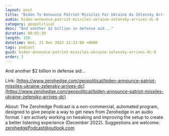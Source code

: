 ```yaml
---
layout: post
title: "Biden To Announce Patriot Missiles For Ukraine As Zelensky Arrives In D.C."
audio: biden-announce-patriot-missiles-ukraine-zelensky-arrives-dc-0
category: geopolitical
desc: "And another $2 billion in defense aid..."
duration: 00:02:30
length: 150
datetime: Wed, 21 Dec 2022 12:23:00 +0000
tags: podcast
guid: biden-announce-patriot-missiles-ukraine-zelensky-arrives-dc-0
order: 2
---
```

And another $2 billion in defense aid...

Link: [https://www.zerohedge.com/geopolitical/biden-announce-patriot-missiles-ukraine-zelensky-arrives-dc](https://www.zerohedge.com/geopolitical/biden-announce-patriot-missiles-ukraine-zelensky-arrives-dc)

About: The Zerohedge Podcast is a non-commercial, automated program, designed to give people a way to get news from Zerohedge in an audio format.  I am actively working on tweaking and improving the setup to create a better listening experience (December 2022).  Suggestions are welcome: [zerohedgePodcast@outlook.com](mailto:zerohedgePodcast@outlook.com)